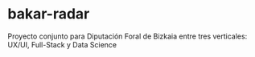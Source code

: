 # bakar-radar
Proyecto conjunto para Diputación Foral de Bizkaia entre tres verticales: UX/UI, Full-Stack y Data Science

